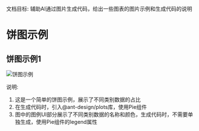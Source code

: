 文档目标: 辅助AI通过图片生成代码，给出一些图表的图片示例和生成代码的说明

# 饼图示例

## 饼图示例1

![饼图示例](https://shelwinjue.github.io/fe-assets/images/pie-1.png)

说明: 
1. 这是一个简单的饼图示例，展示了不同类别数据的占比
2. 在生成代码时，引入@ant-design/plots库，使用Pie组件
3. 图中的图例UI部分展示了不同类别数据的名称和颜色，生成代码时，不需要单独生成，使用Pie组件的legend属性
